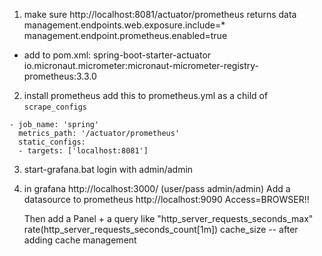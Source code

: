 
1) make sure http://localhost:8081/actuator/prometheus returns data
management.endpoints.web.exposure.include=*
management.endpoint.prometheus.enabled=true
  
- add to pom.xml:
spring-boot-starter-actuator
io.micronaut.micrometer:micronaut-micrometer-registry-prometheus:3.3.0

2) install prometheus
add this to prometheus.yml as a child of `scrape_configs`
```
- job_name: 'spring'
  metrics_path: '/actuator/prometheus'
  static_configs:
  - targets: ['localhost:8081']
```

3) start-grafana.bat
login with admin/admin

4) in grafana http://localhost:3000/
   (user/pass  admin/admin)
   Add a datasource to prometheus http://localhost:9090  Access=BROWSER!!
   
   Then add a Panel + a query like "http_server_requests_seconds_max"
   rate(http_server_requests_seconds_count[1m])
   cache_size   -- after adding cache management